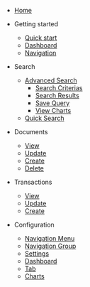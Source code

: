 - [Home](/)

- Getting started

  - [Quick start](/quickstart/)
  - [Dashboard](/dashboard/)
  - [Navigation](/navigation/)
  
- Search
  - [Advanced Search](/search/)
    - [Search Criterias](/search/?id=enter-search-criterias)
    - [Search Results](/search/?id=search-result)
    - [Save Query](/search/?id=save-search-result)
    - [View Charts](/search/?id=view-charts)
  - [Quick Search](/search/?id=quick-search)
 
- Documents
  - [View](configuration.md)
  - [Update](themes.md)
  - [Create](configuration.md)
  - [Delete](themes.md)

- Transactions
  - [View](configuration.md)
  - [Update](themes.md)
  - [Create](configuration.md)

- Configuration
  - [Navigation Menu](deploy.md)
   - [Navigation Group](helpers.md)
  - [Settings](helpers.md)  
  - [Dashboard](helpers.md)  
   - [Tab](helpers.md)
  - [Charts](deploy.md)